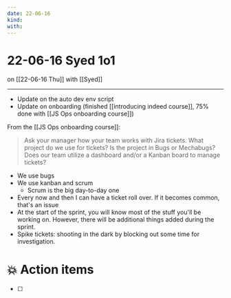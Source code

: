 ```yaml
---
date: 22-06-16
kind: 
with:
---
```

# 22-06-16 Syed 1o1
on [[22-06-16 Thu]]
with [[Syed]]

---
- Update on the auto dev env script
- Update on onboarding (finished [[introducing indeed course]], 75% done with [[JS Ops onboarding course]])

From the [[JS Ops onboarding course]]:
> Ask your manager how your team works with Jira tickets. What project do we use for tickets? Is the project in Bugs or Mechabugs? Does our team utilize a dashboard and/or a Kanban board to manage tickets?
 
- We use bugs
- We use kanban and scrum
	- Scrum is the big day-to-day one
- Every now and then I can have a ticket roll over. If it becomes common, that's an issue
- At the start of the sprint, you will know most of the stuff you'll be working on. However, there will be additional things added during the sprint. 
- Spike tickets: shooting in the dark by blocking out some time for investigation. 

# 💥 Action items
- [ ] 
